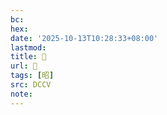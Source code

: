 ```yaml
---
bc:
hex:
date: '2025-10-13T10:28:33+08:00'
lastmod:
title: 􅣿
url: 􅣿
tags: [昭]
src: DCCV
note:
---
```

